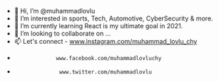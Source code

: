- 👋 Hi, I’m @muhammadlovlu
- 👀 I’m interested in sports, Tech, Automotive, CyberSecurity & more.
- 🌱 I’m currently learning React is my ultimate goal in 2021.
- 💞️ I’m looking to collaborate on ...
- 📫 Let's connect - www.instagram.com/muhammad_lovlu_chy
-                  www.facebook.com/muhammadlovluchy
-                   www.twitter.com/muhammadlovlu
<!---
muhammadlovlu/muhammadlovlu is a ✨ special ✨ repository because its `README.md` (this file) appears on your GitHub profile.
You can click the Preview link to take a look at your changes.
--->
